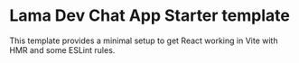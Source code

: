 # Lama Dev Chat App Starter template
This template provides a minimal setup to get React working in Vite with HMR and some ESLint rules.
